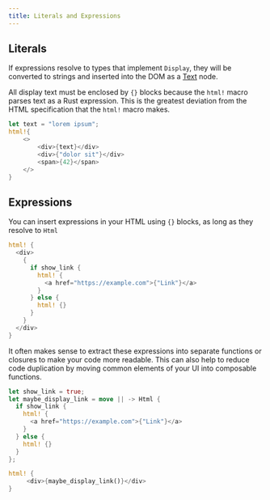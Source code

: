 ```yaml
---
title: Literals and Expressions
---
```

## Literals

If expressions resolve to types that implement `Display`, they will be converted to strings and
inserted into the DOM as a [Text](https://developer.mozilla.org/en-US/docs/Web/API/Text) node.

All display text must be enclosed by `{}` blocks because the `html!` macro parses text as a Rust
expression. This is the greatest deviation from the HTML specification that the `html!` macro makes.

```rust
let text = "lorem ipsum";
html!{
    <>
        <div>{text}</div>
        <div>{"dolor sit"}</div>
        <span>{42}</span>
    </>
}
```

## Expressions

You can insert expressions in your HTML using `{}` blocks, as long as they resolve to `Html`

```rust
html! {
  <div>
    {
      if show_link {
        html! {
          <a href="https://example.com">{"Link"}</a>
        }
      } else {
        html! {}
      }
    }
  </div>
}
```

It often makes sense to extract these expressions into separate functions or closures to make your
code more readable. This can also help to reduce code duplication by moving common elements of your
UI into composable functions.

```rust
let show_link = true;
let maybe_display_link = move || -> Html {
  if show_link {
    html! {
      <a href="https://example.com">{"Link"}</a>
    }
  } else {
    html! {}
  }
};

html! {
     <div>{maybe_display_link()}</div>
}
```
